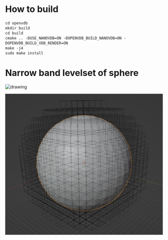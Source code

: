 # How to build

```git clone https://github.com/AcademySoftwareFoundation/openvdb.git
cd openvdb
mkdir build
cd build
cmake .. -DUSE_NANOVDB=ON -DOPENVDB_BUILD_NANOVDB=ON -DOPENVDB_BUILD_VDB_RENDER=ON
make -j4
sudo make install
```


# Narrow band levelset of sphere

<img src="(pics/sphere.png" alt="drawing" width="200"/>

![Sphere](pics/sphere.png)
